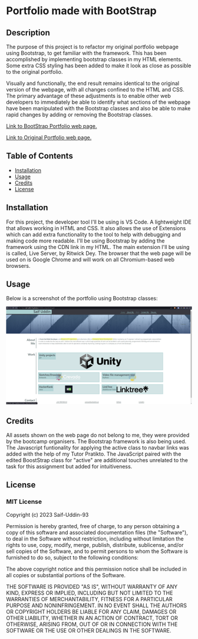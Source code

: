 # Portfolio made with BootStrap

## Description
The purpose of this project is to refactor my original portfolio webpage using Bootstrap, to get familiar with the framework. This has been accomplished by implementing bootstrap classes in my HTML elements. Some extra CSS styling has been added to make it look as close as possible to the original portfolio.

Visually and functionally, the end result remains identical to the original version of the webpage, with all changes confined to the HTML and CSS. The primary advantage of these adjustments is to enable other web developers to immediately be able to identify what sections of the webpage have been manipulated with the Bootstrap classes and also be able to make rapid changes by adding or removing the Bootstrap classes.

[Link to BootStrap Portfolio web page.](https://saif-uddin-93.github.io/Portfolio_using_BootStrap)

[Link to Original Portfolio web page.](https://saif-uddin-93.github.io/Saif-Portfolio/)

## Table of Contents
* [Installation](#installation)
* [Usage](#usage)
* [Credits](#credits)
* [License](#license)

## Installation
For this project, the developer tool I'll be using is VS Code. A lightweight IDE that allows working in HTML and CSS. It also allows the use of Extensions which can add extra functionality to the tool to help with debugging and making code more readable. I'll be using Bootstrap by adding the framework using the CDN link in my HTML. The main extension I'll be using is called, Live Server, by Ritwick Dey. The browser that the web page will be used on is Google Chrome and will work on all Chromium-based web browsers.

## Usage
Below is a screenshot of the portfolio using Bootstrap classes:

![Portfolio Screenshot](./Images/screenshot.png)

## Credits
All assets shown on the web page do not belong to me, they were provided by the bootcamp organisers.
The Bootstrap framework is also being used.
The Javascript funtionality for applying the active class to navbar links was added with the help of my Tutor Pratikto. The JavaScript paired with the edited BoostStrap class for "active" are additional touches unrelated to the task for this assignment but added for intuitiveness.


## License
### MIT License

Copyright (c) 2023 Saif-Uddin-93

Permission is hereby granted, free of charge, to any person obtaining a copy
of this software and associated documentation files (the "Software"), to deal
in the Software without restriction, including without limitation the rights
to use, copy, modify, merge, publish, distribute, sublicense, and/or sell
copies of the Software, and to permit persons to whom the Software is
furnished to do so, subject to the following conditions:

The above copyright notice and this permission notice shall be included in all
copies or substantial portions of the Software.

THE SOFTWARE IS PROVIDED "AS IS", WITHOUT WARRANTY OF ANY KIND, EXPRESS OR
IMPLIED, INCLUDING BUT NOT LIMITED TO THE WARRANTIES OF MERCHANTABILITY,
FITNESS FOR A PARTICULAR PURPOSE AND NONINFRINGEMENT. IN NO EVENT SHALL THE
AUTHORS OR COPYRIGHT HOLDERS BE LIABLE FOR ANY CLAIM, DAMAGES OR OTHER
LIABILITY, WHETHER IN AN ACTION OF CONTRACT, TORT OR OTHERWISE, ARISING FROM,
OUT OF OR IN CONNECTION WITH THE SOFTWARE OR THE USE OR OTHER DEALINGS IN THE
SOFTWARE.
